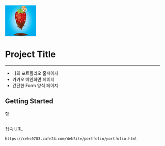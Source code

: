 <img src="./image/strawberry.jpg" width="100" height="100"></img>
# Project Title
---------------------
* 나의 포트폴리오 홈페이지
* 카카오 메인화면 페이지
* 간단한 Form 양식 페이지
## Getting Started
항

##
접속 URL
```
https://cehs0703.cafe24.com/WebSite/portfolio/portfolio.html
```

